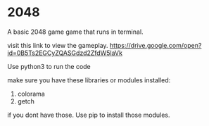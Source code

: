 # 2048
A basic  2048 game game that runs in terminal. 

visit this link to view the gameplay. 
https://drive.google.com/open?id=0B5Ts2EGCyZQASGdzd2ZfdW5laVk 

Use python3 to run the code

make sure you have these libraries or modules installed:
1. colorama
2. getch


if you dont have those. Use pip to install those modules.



